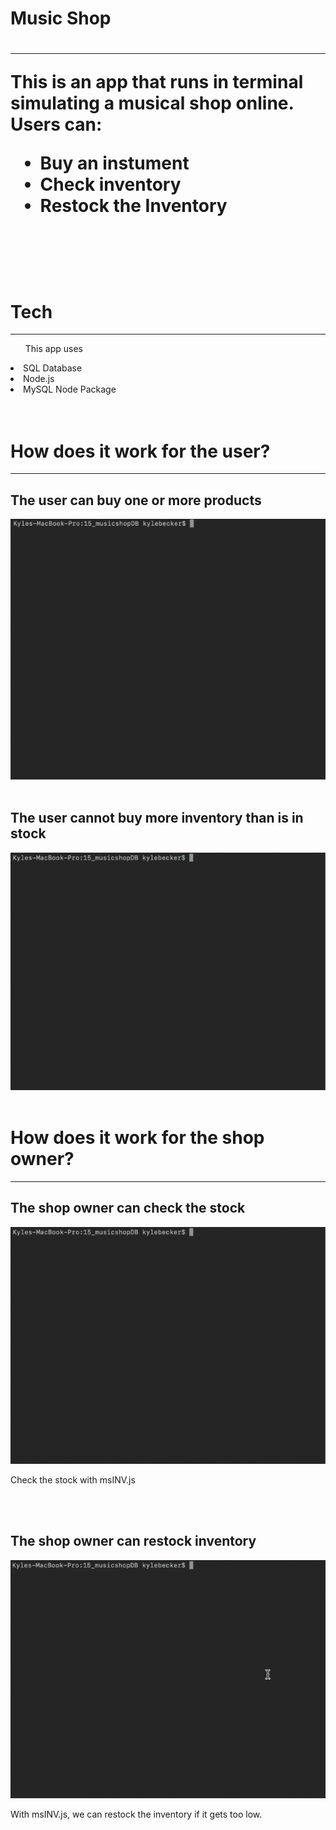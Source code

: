 <h1>Music Shop<h1>
<hr>
<p>This is an app that runs in terminal simulating a musical shop online. Users can:</p>
<ul>
  <li>Buy an instument</li>
  <li>Check inventory</li>
  <li>Restock the Inventory</li>
</ul>
<br>
<br>

<h1>Tech</h1>
<hr>
<ul>This app uses</ul>
  <li>SQL Database</li>
  <li>Node.js</li>
  <li>MySQL Node Package</li>
<br>
<br>

<h1>How does it work for the user?</h1>
<hr>
<h2>The user can buy one or more products</h2>
<img src="./readme/gif-buyproduct.gif">
<br>
<br>


<h2>The user cannot buy more inventory than is in stock</h2>
<img src="./readme/gif-buytoomuch.gif">
<br>
<br>

<h1>How does it work for the shop owner?</h1>
<hr>
<h2>The shop owner can check the stock</h2>
<img src="./readme/gif-checkINV.gif">
<p>Check the stock with msINV.js</p>
<br>
<br>

<h2>The shop owner can restock inventory</h2>
<img src="./readme/gif-restock.gif">
<p>With msINV.js, we can restock the inventory if it gets too low.</p>
<br>
<br>